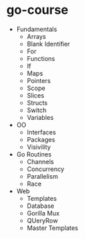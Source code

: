 # go-course

- Fundamentals
  - Arrays
  - Blank Identifier
  - For
  - Functions
  - If
  - Maps
  - Pointers
  - Scope
  - Slices
  - Structs
  - Switch
  - Variables
- OO
  - Interfaces
  - Packages
  - Visivility
- Go Routines
  - Channels
  - Concurrency
  - Parallelism
  - Race
- Web
  - Templates
  - Database
  - Gorilla Mux
  - QUeryRow
  - Master Templates